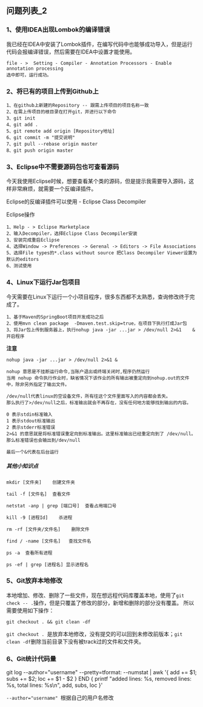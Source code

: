 ## 问题列表_2

### 1、使用IDEA出现Lombok的编译错误

我已经在IDEA中安装了Lombok插件，在编写代码中也能够成功导入，但是运行代码会报编译错误，然后需要在IDEA中设置才能使用。
```
file - >  Setting - Compiler - Annotation Processors - Enable annotation processing 
选中即可，运行成功。
```

### 2、将已有的项目上传到Github上
```
1、在github上新建的Repository -- 跟需上传项目的项目名称一致
2、在需上传项目的根目录在打开git，并进行以下命令
3、git init
4、git add .
5、git remote add origin [Repository地址]
6、git commit -m "提交说明"
7、git pull --rebase origin master
8、git push origin master
```

### 3、Eclipse中不需要源码包也可查看源码

今天我使用Eclipse时候，想要查看某个类的源码，但是提示我需要导入源码，这样非常麻烦，就需要一个反编译插件。

Eclipse的反编译插件可以使用 - Eclipse Class Decompiler

Eclipse操作
```
1、Help - > Eclipse Marketplace 
2、输入Decompiler，选择Eclipse Class Decompiler安装
3、安装完成重启Eclipse
4、选择Window -> Preferences -> Gerenal -> Editors -> File Associations 
5、选择File types的*.class without source 把Class Decompiler Viewer设置为默认的editors
6、测试使用
```

### 4、Linux下运行Jar包项目

今天需要在Linux下运行一个小项目程序，很多东西都不太熟悉，查询修改终于完成了。
```
1、基于Maven的SpringBoot项目开发成功之后
2、使用mvn clean package  -Dmaven.test.skip=true，在项目下执行打成Jar包
3、将Jar包上传到服务器上，执行nohup java -jar ...jar > /dev/null 2>&1	& 开启程序
```

**注意**
```
nohup java -jar ...jar > /dev/null 2>&1 &

nohup 意思是不挂断运行命令,当账户退出或终端关闭时,程序仍然运行
当用 nohup 命令执行作业时，缺省情况下该作业的所有输出被重定向到nohup.out的文件中，除非另外指定了输出文件。

/dev/null代表linux的空设备文件，所有往这个文件里面写入的内容都会丢失。
那么执行了>/dev/null之后，标准输出就会不再存在，没有任何地方能够找到输出的内容。

0 表示stdin标准输入
1 表示stdout标准输出
2 表示stderr标准错误
2>&1 的意思就是将标准错误重定向到标准输出。这里标准输出已经重定向到了 /dev/null。那么标准错误也会输出到/dev/null

最后一个&代表在后台运行
```

##### 其他小知识点
```
mkdir [文件夹]    创建文件夹

tail -f [文件名]  查看文件

netstat -anp | grep [端口号]  查看占用端口号

kill -9 [进程Id]    杀进程

rm -rf [文件夹/文件名]    删除文件

find / -name [文件名]   查找文件名

ps -a  查看所有进程

ps -ef | grep [进程名] 显示进程名
```

### 5、Git放弃本地修改

本地增加、修改、删除了一些文件，现在想远程代码库覆盖本地，使用了`git check -- .`操作，但是只覆盖了修改的部分，新增和删除的部分没有覆盖。
所以需要使用如下操作：
```
git checkout . && git clean -df
```

 `git checkout . `是放弃本地修改，没有提交的可以回到未修改前版本；`git clean -df`删除当前目录下没有被track过的文件和文件夹。
 
### 6、Git统计代码量


git log --author="username" --pretty=tformat: --numstat | awk '{ add += $1; subs += $2; loc += $1 - $2 } END { printf "added lines: %s, removed lines: %s, total lines: %s\n", add, subs, loc }'

`--author="username" `根据自己的用户名修改
